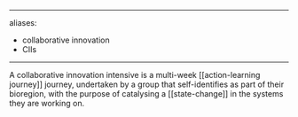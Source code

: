 ______________________________________________________________________

aliases:

- collaborative innovation
- CIIs

______________________________________________________________________

A collaborative innovation intensive is a multi-week [[action-learning journey]] journey, undertaken by a group that self-identifies as part of their bioregion, with the purpose of catalysing a [[state-change]] in the systems they are working on. 

